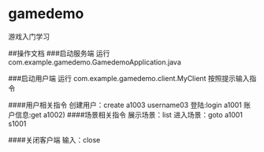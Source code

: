 # gamedemo
游戏入门学习

##操作文档
###启动服务端
运行 com.example.gamedemo.GamedemoApplication.java

###启动用户端
运行 com.example.gamedemo.client.MyClient
按照提示输入指令

####用户相关指令
创建用户：create a1003 username03
登陆:login a1001
账户信息:get a1002)
####场景相关指令
展示场景：list
进入场景：goto a1001 s1001

####关闭客户端
输入：close
